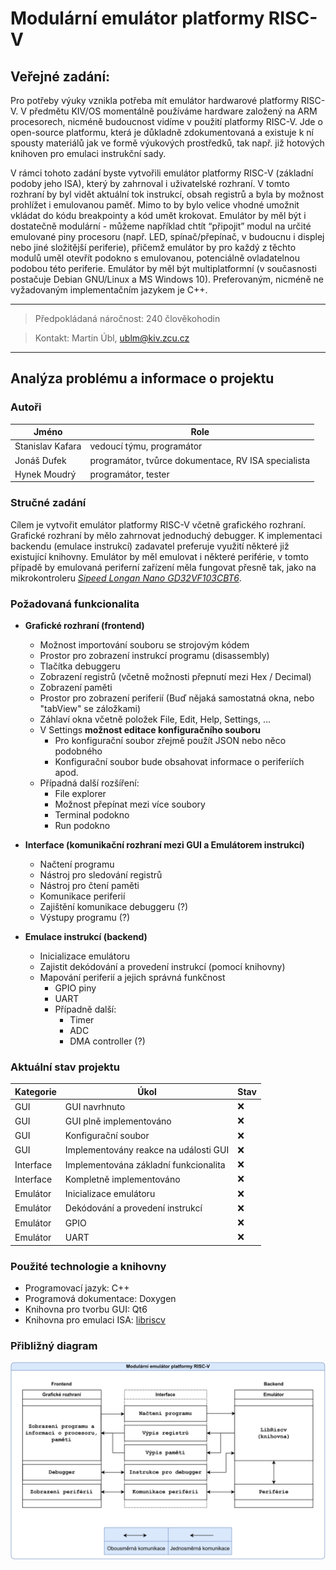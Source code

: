 # Modulární emulátor platformy RISC-V
## Veřejné zadání:

Pro potřeby výuky vznikla potřeba mít emulátor hardwarové platformy RISC-V. V
předmětu KIV/OS momentálně používáme hardware založený na ARM procesorech,
nicméně budoucnost vidíme v použití platformy RISC-V. Jde o open-source
platformu, která je důkladně zdokumentovaná a existuje k ní spousty materiálů jak ve
formě výukových prostředků, tak např. již hotových knihoven pro emulaci instrukční
sady.

V rámci tohoto zadání byste vytvořili emulátor platformy RISC-V (základní podoby
jeho ISA), který by zahrnoval i uživatelské rozhraní. V tomto rozhraní by byl vidět
aktuální tok instrukcí, obsah registrů a byla by možnost prohlížet i emulovanou
paměť. Mimo to by bylo velice vhodné umožnit vkládat do kódu breakpointy a kód
umět krokovat. Emulátor by měl být i dostatečně modulární - můžeme například chtít
“připojit” modul na určité emulované piny procesoru (např. LED, spínač/přepínač, v
budoucnu i displej nebo jiné složitější periferie), přičemž emulátor by pro každý z
těchto modulů uměl otevřít podokno s emulovanou, potenciálně ovladatelnou
podobou této periferie. Emulátor by měl být multiplatformní (v současnosti postačuje
Debian GNU/Linux a MS Windows 10). Preferovaným, nicméně ne vyžadovaným
implementačním jazykem je C++.

---

> Předpokládaná náročnost: 240 člověkohodin

> Kontakt: Martin Úbl, ublm@kiv.zcu.cz

---

## Analýza problému a informace o projektu

### Autoři
| **Jméno**        | **Role**                                            |
|------------------|-----------------------------------------------------|
| Stanislav Kafara | vedoucí týmu, programátor                           |
| Jonáš Dufek      | programátor, tvůrce dokumentace, RV ISA specialista |
| Hynek Moudrý     | programátor, tester                                 |

### Stručné zadání
Cílem je vytvořit emulátor platformy RISC-V včetně grafického rozhraní.
Grafické rozhraní by mělo zahrnovat jednoduchý debugger. K implementaci backendu
(emulace instrukcí) zadavatel preferuje využití některé již existující knihovny. 
Emulátor by měl emulovat i některé periférie, v tomto případě by emulovaná
periferní zařízení měla fungovat přesně tak, jako na mikrokontroleru
[*Sipeed Longan Nano GD32VF103CBT6*](https://www.seeedstudio.com/Sipeed-Longan-Nano-V1-1-p-5118.html).

### Požadovaná funkcionalita
* **Grafické rozhraní (frontend)**
  * Možnost importování souboru se strojovým kódem
  * Prostor pro zobrazení instrukcí programu (disassembly)
  * Tlačítka debuggeru
  * Zobrazení registrů (včetně možnosti přepnutí mezi Hex / Decimal)
  * Zobrazení paměti
  * Prostor pro zobrazení periferií (Buď nějaká samostatná okna, nebo "tabView" se záložkami)
  * Záhlaví okna včetně položek File, Edit, Help, Settings, ...
  * V Settings **možnost editace konfiguračního souboru** 
    * Pro konfigurační soubor zřejmě použít JSON nebo něco podobného
    * Konfigurační soubor bude obsahovat informace o periferiích apod.
  * Případná další rozšíření:
    * File explorer
    * Možnost přepínat mezi více soubory
    * Terminal podokno
    * Run podokno
    

* **Interface (komunikační rozhraní mezi GUI a Emulátorem instrukcí)**
  * Načtení programu
  * Nástroj pro sledování registrů
  * Nástroj pro čtení paměti
  * Komunikace periferií
  * Zajištění komunikace debuggeru (?)
  * Výstupy programu (?)
  

* **Emulace instrukcí (backend)**
  * Inicializace emulátoru
  * Zajistit dekódování a provedení instrukcí (pomocí knihovny)
  * Mapování periferií a jejich správná funkčnost
    * GPIO piny
    * UART
    * Případně další:
      * Timer
      * ADC
      * DMA controller (?)

### Aktuální stav projektu

| **Kategorie** | **Úkol**                              | **Stav** |
|---------------|---------------------------------------|----------|
| GUI           | GUI navrhnuto                         | ❌        |
| GUI           | GUI plně implementováno               | ❌        |
| GUI           | Konfigurační soubor                   | ❌        |
| GUI           | Implementovány reakce na události GUI | ❌        |
| Interface     | Implementována základní funkcionalita | ❌        |
| Interface     | Kompletně implementováno              | ❌        |
| Emulátor      | Inicializace emulátoru                | ❌        |
| Emulátor      | Dekódování a provedení instrukcí      | ❌        |
| Emulátor      | GPIO                                  | ❌        |
| Emulátor      | UART                                  | ❌        |

### Použité technologie a knihovny

* Programovací jazyk: C++
* Programová dokumentace: Doxygen
* Knihovna pro tvorbu GUI: Qt6
* Knihovna pro emulaci ISA: [libriscv](https://github.com/fwsGonzo/libriscv)

### Přibližný diagram

![diagram](./doc/priblizny_diagram.svg)
